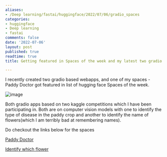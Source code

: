```yaml
---
aliases:
- /Deep learning/fastai/huggingface/2022/07/06/gradio_spaces
categories:
- huggingface
- Deep learning
- fastai
comments: false
date: '2022-07-06'
layout: post
published: true
readtime: true
title: Getting featured in Spaces of the week and my latest two gradio spaces

---
```


I recently created two gradio based webapps, and one of my spaces - Paddy Doctor got featured
in list of hugging face Spaces of the week.

![image](https://user-images.githubusercontent.com/24592806/177607850-eed39c76-51b5-4b00-aad1-804e699540d2.png)

Both gradio apps based on two kaggle competitions which I have been participating in. Both are on computer vision models with one to identify the type of disease in the paddy crop and another to identify the name of flowers(which I am terribly bad at remembering names).

Do checkout the links below for the spaces

[Paddy Doctor](https://huggingface.co/spaces/hugginglearners/Paddy-Doctor)

[Identify which flower](https://huggingface.co/spaces/hugginglearners/Identify_which_flower)


